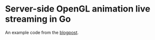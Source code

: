 # Server-side OpenGL animation live streaming in Go

An example code from the [blogpost](https://ivarsblog.com/posts/ssr-opengl).